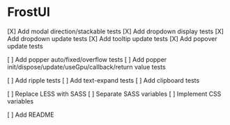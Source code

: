 # FrostUI

[X] Add modal direction/stackable tests
[X] Add dropdown display tests
[X] Add dropdown update tests
[X] Add tooltip update tests
[X] Add popover update tests

[ ] Add popper auto/fixed/overflow tests
[ ] Add popper init/dispose/update/useGpu/callback/return value tests

[ ] Add ripple tests
[ ] Add text-expand tests
[ ] Add clipboard tests

[ ] Replace LESS with SASS
[ ] Separate SASS variables
[ ] Implement CSS variables

[ ] Add README
